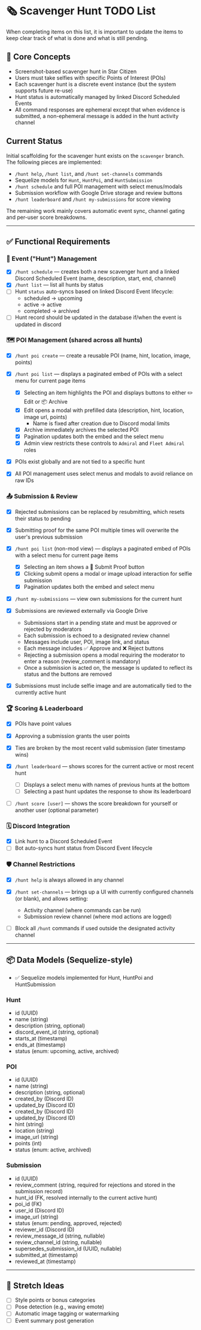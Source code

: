 # 🗞 Scavenger Hunt TODO List
When completing items on this list, it is important to update the items to keep clear track of what is done and what is still pending.

## 🧠 Core Concepts

* Screenshot-based scavenger hunt in Star Citizen
* Users must take selfies with specific Points of Interest (POIs)
* Each scavenger hunt is a discrete event instance (but the system supports future re-use)
* Hunt status is automatically managed by linked Discord Scheduled Events
* All command responses are ephemeral except that when evidence is submitted, a non-ephemeral message is added in the hunt activity channel

## Current Status

Initial scaffolding for the scavenger hunt exists on the `scavenger` branch.
The following pieces are implemented:

* `/hunt help`, `/hunt list`, and `/hunt set-channels` commands
* Sequelize models for `Hunt`, `HuntPoi`, and `HuntSubmission`
* `/hunt schedule` and full POI management with select menus/modals
* Submission workflow with Google Drive storage and review buttons
* `/hunt leaderboard` and `/hunt my-submissions` for score viewing

The remaining work mainly covers automatic event sync, channel gating and
per-user score breakdowns.

---

## ✅ Functional Requirements

### 📌 Event ("Hunt") Management

* [x] `/hunt schedule` — creates both a new scavenger hunt and a linked Discord Scheduled Event (name, description, start, end, channel)
* [x] `/hunt list` — list all hunts by status
* [ ] Hunt `status` auto-syncs based on linked Discord Event lifecycle:
  * scheduled → upcoming
  * active → active
  * completed → archived
* [ ] Hunt record should be updated in the database if/when the event is updated in discord

### 🗺 POI Management (shared across all hunts)

* [x] `/hunt poi create` — create a reusable POI (name, hint, location, image, points)
* [x] `/hunt poi list` — displays a paginated embed of POIs with a select menu for current page items

  * [x] Selecting an item highlights the POI and displays buttons to either ✏️ Edit or 📦 Archive
  * [x] Edit opens a modal with prefilled data (description, hint, location, image url, points)
    * Name is fixed after creation due to Discord modal limits
  * [x] Archive immediately archives the selected POI
  * [x] Pagination updates both the embed and the select menu
  * [x] Admin view restricts these controls to `Admiral` and `Fleet Admiral` roles
* [x] POIs exist globally and are not tied to a specific hunt
* [x] All POI management uses select menus and modals to avoid reliance on raw IDs

### 📤 Submission & Review

* [x] Rejected submissions can be replaced by resubmitting, which resets their status to pending

* [x] Submitting proof for the same POI multiple times will overwrite the user's previous submission

* [x] `/hunt poi list` (non-mod view) — displays a paginated embed of POIs with a select menu for current page items

  * [x] Selecting an item shows a 📸 Submit Proof button
  * [x] Clicking submit opens a modal or image upload interaction for selfie submission
  * [x] Pagination updates both the embed and select menu

* [x] `/hunt my-submissions` — view own submissions for the current hunt

* [x] Submissions are reviewed externally via Google Drive

  * Submissions start in a pending state and must be approved or rejected by moderators
  * Each submission is echoed to a designated review channel
  * Messages include user, POI, image link, and status
  * Each message includes ✅ Approve and ❌ Reject buttons
  * Rejecting a submission opens a modal requiring the moderator to enter a reason (review\_comment is mandatory)
  * Once a submission is acted on, the message is updated to reflect its status and the buttons are removed

* [x] Submissions must include selfie image and are automatically tied to the currently active hunt

### 🏆 Scoring & Leaderboard

* [x] POIs have point values
* [x] Approving a submission grants the user points
* [x] Ties are broken by the most recent valid submission (later timestamp wins)
* [x] `/hunt leaderboard` — shows scores for the current active or most recent hunt

  * [ ] Displays a select menu with names of previous hunts at the bottom
  * [ ] Selecting a past hunt updates the response to show its leaderboard
* [ ] `/hunt score [user]` — shows the score breakdown for yourself or another user (optional parameter)

### 🗓 Discord Integration

* [x] Link hunt to a Discord Scheduled Event
* [ ] Bot auto-syncs hunt status from Discord Event lifecycle

### 🛡 Channel Restrictions

* [x] `/hunt help` is always allowed in any channel
* [x] `/hunt set-channels` — brings up a UI with currently configured channels (or blank), and allows setting:

  * Activity channel (where commands can be run)
  * Submission review channel (where mod actions are logged)
* [ ] Block all `/hunt` commands if used outside the designated activity channel

---

## 📦 Data Models (Sequelize-style)

* ✅ Sequelize models implemented for Hunt, HuntPoi and HuntSubmission

### Hunt

* id (UUID)
* name (string)
* description (string, optional)
* discord\_event\_id (string, optional)
* starts\_at (timestamp)
* ends\_at (timestamp)
* status (enum: upcoming, active, archived)

### POI

* id (UUID)
* name (string)
* description (string, optional)
* created\_by (Discord ID)
* updated\_by (Discord ID)
* created\_by (Discord ID)
* updated\_by (Discord ID)
* hint (string)
* location (string)
* image\_url (string)
* points (int)
* status (enum: active, archived)

### Submission

* id (UUID)
* review\_comment (string, required for rejections and stored in the submission record)
* hunt\_id (FK, resolved internally to the current active hunt)
* poi\_id (FK)
* user\_id (Discord ID)
* image\_url (string)
* status (enum: pending, approved, rejected)
* reviewer\_id (Discord ID)
* review\_message\_id (string, nullable)
* review\_channel\_id (string, nullable)
* supersedes\_submission\_id (UUID, nullable)
* submitted\_at (timestamp)
* reviewed\_at (timestamp)

---

## 🧪 Stretch Ideas

* [ ] Style points or bonus categories
* [ ] Pose detection (e.g., waving emote)
* [ ] Automatic image tagging or watermarking
* [ ] Event summary post generation
